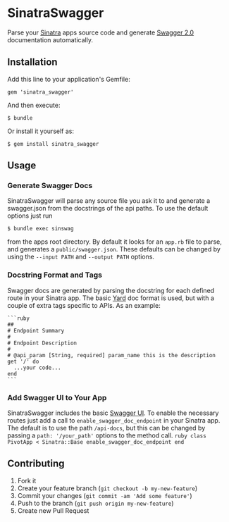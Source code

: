 # SinatraSwagger

Parse your [Sinatra](http://www.sinatrarb.com/) apps source code and generate [Swagger 2.0](http://swagger.io/) documentation automatically.

## Installation

Add this line to your application's Gemfile:

    gem 'sinatra_swagger'

And then execute:

    $ bundle

Or install it yourself as:

    $ gem install sinatra_swagger

## Usage

### Generate Swagger Docs
SinatraSwagger will parse any source file you ask it to and generate a swagger.json from the docstrings of the api paths. To use the default options just run

    $ bundle exec sinswag

from the apps root directory. By default  it looks for an `app.rb` file to parse, and generates a `public/swagger.json`. These defaults can be changed by using the `--input PATH` and `--output PATH` options.

### Docstring Format and Tags
Swagger docs are generated by parsing the  docstring for each defined route in your Sinatra app. The basic [Yard](http://yardoc.org/) doc format is used, but with a couple of extra tags specific to APIs. As an example:

    ```ruby
    ##
    # Endpoint Summary
    #
    # Endpoint Description
    #
    # @api_param [String, required] param_name this is the description
    get '/' do
      ...your code...
    end
    ```

### Add Swagger UI to Your App
SinatraSwagger includes the basic [Swagger UI](https://github.com/swagger-api/swagger-ui). To enable the necessary routes just add a call to `enable_swagger_doc_endpoint` in your Sinatra app. The default is to use the path `/api-docs`, but this can be changed by passing a `path: '/your_path'` options to the method call.
    ```ruby
    class PivotApp < Sinatra::Base
      enable_swagger_doc_endpoint
    end
    ```

## Contributing

1. Fork it
2. Create your feature branch (`git checkout -b my-new-feature`)
3. Commit your changes (`git commit -am 'Add some feature'`)
4. Push to the branch (`git push origin my-new-feature`)
5. Create new Pull Request
